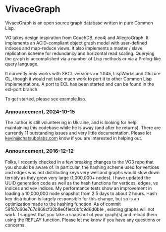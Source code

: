 VivaceGraph
===============

VivaceGraph is an open source graph database written in pure Common Lisp.

VG takes design inspiration from CouchDB, neo4j and AllegroGraph.  It implements an ACID-compliant object graph model with user-defined indexes and map-reduce views.  It also implements a master / slave replication scheme for redundancy and horizontal read scaling.  Querying the graph is accomplished via a number of Lisp methods or via a Prolog-like query language.

It currently only works with SBCL versions >= 1.045, LispWorks and Clozure CL, though it would not take much work to port it to other Common Lisp implementations. A port to ECL has been started and can be found in the ecl-port branch.

To get started, please see example.lisp.

### Announcement, 2024-10-15

The author is still volunteering in Ukraine, and is looking for help maintaining this codebase while he is away (and after he returns).  There are currently 11 outstanding issues and very little documentation.  Please let kevin@chatsubolabs.com know if you are interested in helping out.

### Announcement, 2016-12-12

Folks, I recently checked in a few breaking changes to the VG3 repo that
you should be aware of.  In particular, the hashing scheme used for
vertices and edges was not distributing keys very well and graphs would
slow down terribly as they grew very large (1,000,000+ nodes).  I have
updated the UUID generation code as well as the hash functions for
vertices, edges, ve indices and vev indices.  My performance tests show
an improvement in loading a 10,000,000 node snapshot from 2.5 days to
about 2 hours.  Hash key distribution is largely responsible for this
change, but so is an optimization made to the hashing function.  As of
commit 58f87d60e767d868cf30b8e6f1ec0bfc9d6d0b1e , existing graphs will
not work.  I suggest that you take a snapshot of your graph(s) and
reload them using the REPLAY function.  Please let me know if you have
any questions or concerns.
